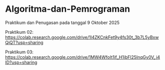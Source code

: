 # Algoritma-dan-Pemrograman

Praktikum dan Penugasan pada tanggal 9 Oktober 2025


Praktikum 02: https://colab.research.google.com/drive/1l4ZKCnkFet9y4fs30t_3b7L5yBxwQjQT?usp=sharing

Praktikum 03: https://colab.research.google.com/drive/1MW4WfoIt1if_H1ibFl25InqGy0V_j4ID?usp=sharing
